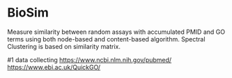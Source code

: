 # BioSim
Measure similarity between random assays with accumulated PMID and GO terms using both node-based and content-based algorithm.
Spectral Clustering is based on similarity matrix.

#1 data collecting 
https://www.ncbi.nlm.nih.gov/pubmed/
https://www.ebi.ac.uk/QuickGO/
